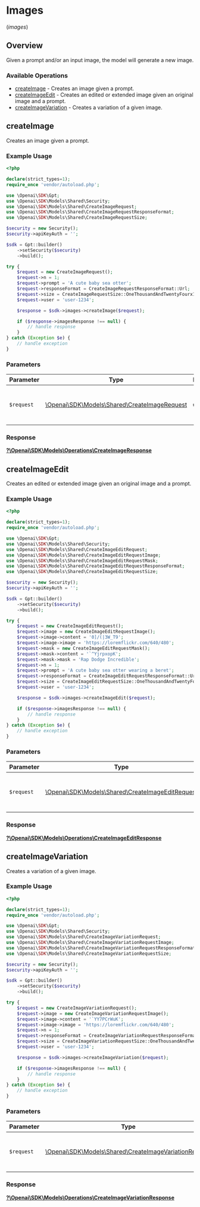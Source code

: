 # Images
(*images*)

## Overview

Given a prompt and/or an input image, the model will generate a new image.

### Available Operations

* [createImage](#createimage) - Creates an image given a prompt.
* [createImageEdit](#createimageedit) - Creates an edited or extended image given an original image and a prompt.
* [createImageVariation](#createimagevariation) - Creates a variation of a given image.

## createImage

Creates an image given a prompt.

### Example Usage

```php
<?php

declare(strict_types=1);
require_once 'vendor/autoload.php';

use \Openai\SDK\Gpt;
use \Openai\SDK\Models\Shared\Security;
use \Openai\SDK\Models\Shared\CreateImageRequest;
use \Openai\SDK\Models\Shared\CreateImageRequestResponseFormat;
use \Openai\SDK\Models\Shared\CreateImageRequestSize;

$security = new Security();
$security->apiKeyAuth = '';

$sdk = Gpt::builder()
    ->setSecurity($security)
    ->build();

try {
    $request = new CreateImageRequest();
    $request->n = 1;
    $request->prompt = 'A cute baby sea otter';
    $request->responseFormat = CreateImageRequestResponseFormat::Url;
    $request->size = CreateImageRequestSize::OneThousandAndTwentyFourx1024;
    $request->user = 'user-1234';

    $response = $sdk->images->createImage($request);

    if ($response->imagesResponse !== null) {
        // handle response
    }
} catch (Exception $e) {
    // handle exception
}
```

### Parameters

| Parameter                                                                                 | Type                                                                                      | Required                                                                                  | Description                                                                               |
| ----------------------------------------------------------------------------------------- | ----------------------------------------------------------------------------------------- | ----------------------------------------------------------------------------------------- | ----------------------------------------------------------------------------------------- |
| `$request`                                                                                | [\Openai\SDK\Models\Shared\CreateImageRequest](../../models/shared/CreateImageRequest.md) | :heavy_check_mark:                                                                        | The request object to use for the request.                                                |


### Response

**[?\Openai\SDK\Models\Operations\CreateImageResponse](../../models/operations/CreateImageResponse.md)**


## createImageEdit

Creates an edited or extended image given an original image and a prompt.

### Example Usage

```php
<?php

declare(strict_types=1);
require_once 'vendor/autoload.php';

use \Openai\SDK\Gpt;
use \Openai\SDK\Models\Shared\Security;
use \Openai\SDK\Models\Shared\CreateImageEditRequest;
use \Openai\SDK\Models\Shared\CreateImageEditRequestImage;
use \Openai\SDK\Models\Shared\CreateImageEditRequestMask;
use \Openai\SDK\Models\Shared\CreateImageEditRequestResponseFormat;
use \Openai\SDK\Models\Shared\CreateImageEditRequestSize;

$security = new Security();
$security->apiKeyAuth = '';

$sdk = Gpt::builder()
    ->setSecurity($security)
    ->build();

try {
    $request = new CreateImageEditRequest();
    $request->image = new CreateImageEditRequestImage();
    $request->image->content = '0]/(|3W_T9';
    $request->image->image = 'https://loremflickr.com/640/480';
    $request->mask = new CreateImageEditRequestMask();
    $request->mask->content = '`^YjrpxopK';
    $request->mask->mask = 'Rap Dodge Incredible';
    $request->n = 1;
    $request->prompt = 'A cute baby sea otter wearing a beret';
    $request->responseFormat = CreateImageEditRequestResponseFormat::Url;
    $request->size = CreateImageEditRequestSize::OneThousandAndTwentyFourx1024;
    $request->user = 'user-1234';

    $response = $sdk->images->createImageEdit($request);

    if ($response->imagesResponse !== null) {
        // handle response
    }
} catch (Exception $e) {
    // handle exception
}
```

### Parameters

| Parameter                                                                                         | Type                                                                                              | Required                                                                                          | Description                                                                                       |
| ------------------------------------------------------------------------------------------------- | ------------------------------------------------------------------------------------------------- | ------------------------------------------------------------------------------------------------- | ------------------------------------------------------------------------------------------------- |
| `$request`                                                                                        | [\Openai\SDK\Models\Shared\CreateImageEditRequest](../../models/shared/CreateImageEditRequest.md) | :heavy_check_mark:                                                                                | The request object to use for the request.                                                        |


### Response

**[?\Openai\SDK\Models\Operations\CreateImageEditResponse](../../models/operations/CreateImageEditResponse.md)**


## createImageVariation

Creates a variation of a given image.

### Example Usage

```php
<?php

declare(strict_types=1);
require_once 'vendor/autoload.php';

use \Openai\SDK\Gpt;
use \Openai\SDK\Models\Shared\Security;
use \Openai\SDK\Models\Shared\CreateImageVariationRequest;
use \Openai\SDK\Models\Shared\CreateImageVariationRequestImage;
use \Openai\SDK\Models\Shared\CreateImageVariationRequestResponseFormat;
use \Openai\SDK\Models\Shared\CreateImageVariationRequestSize;

$security = new Security();
$security->apiKeyAuth = '';

$sdk = Gpt::builder()
    ->setSecurity($security)
    ->build();

try {
    $request = new CreateImageVariationRequest();
    $request->image = new CreateImageVariationRequestImage();
    $request->image->content = '`YY7PCrWuK';
    $request->image->image = 'https://loremflickr.com/640/480';
    $request->n = 1;
    $request->responseFormat = CreateImageVariationRequestResponseFormat::Url;
    $request->size = CreateImageVariationRequestSize::OneThousandAndTwentyFourx1024;
    $request->user = 'user-1234';

    $response = $sdk->images->createImageVariation($request);

    if ($response->imagesResponse !== null) {
        // handle response
    }
} catch (Exception $e) {
    // handle exception
}
```

### Parameters

| Parameter                                                                                                   | Type                                                                                                        | Required                                                                                                    | Description                                                                                                 |
| ----------------------------------------------------------------------------------------------------------- | ----------------------------------------------------------------------------------------------------------- | ----------------------------------------------------------------------------------------------------------- | ----------------------------------------------------------------------------------------------------------- |
| `$request`                                                                                                  | [\Openai\SDK\Models\Shared\CreateImageVariationRequest](../../models/shared/CreateImageVariationRequest.md) | :heavy_check_mark:                                                                                          | The request object to use for the request.                                                                  |


### Response

**[?\Openai\SDK\Models\Operations\CreateImageVariationResponse](../../models/operations/CreateImageVariationResponse.md)**

